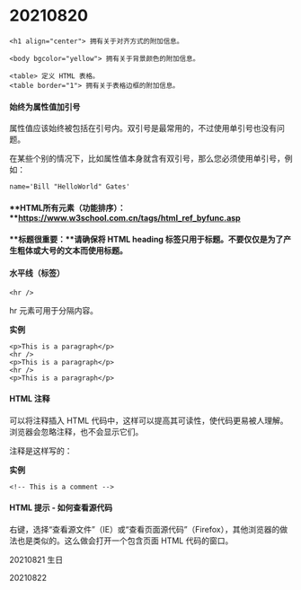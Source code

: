 # 20210820



```
<h1 align="center"> 拥有关于对齐方式的附加信息。
```

```
<body bgcolor="yellow"> 拥有关于背景颜色的附加信息。
```

```
<table> 定义 HTML 表格。
<table border="1"> 拥有关于表格边框的附加信息。
```



#### 始终为属性值加引号

属性值应该始终被包括在引号内。双引号是最常用的，不过使用单引号也没有问题。

在某些个别的情况下，比如属性值本身就含有双引号，那么您必须使用单引号，例如：

```
name='Bill "HelloWorld" Gates'
```



#### **HTML所有元素（功能排序）：**https://www.w3school.com.cn/tags/html_ref_byfunc.asp



#### **标题很重要：**请确保将 HTML heading 标签只用于标题。不要仅仅是为了产生粗体或大号的文本而使用标题。



#### 水平线（标签）

```
<hr />
```

hr 元素可用于分隔内容。

**实例**

```
<p>This is a paragraph</p>
<hr />
<p>This is a paragraph</p>
<hr />
<p>This is a paragraph</p>
```



#### HTML 注释

可以将注释插入 HTML 代码中，这样可以提高其可读性，使代码更易被人理解。浏览器会忽略注释，也不会显示它们。

注释是这样写的：

**实例**

```
<!-- This is a comment -->
```



#### HTML 提示 - 如何查看源代码

右键，选择“查看源文件”（IE）或“查看页面源代码”（Firefox），其他浏览器的做法也是类似的。这么做会打开一个包含页面 HTML 代码的窗口。



20210821 生日

20210822